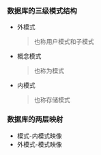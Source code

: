 ### 数据库的三级模式结构
  + 外模式
    > 也称用户模式和子模式
  + 概念模式
    > 也称为模式
  + 内模式
    > 也称存储模式
### 数据库的两层映射
  + 模式-内模式映像
  + 外模式-模式映像

